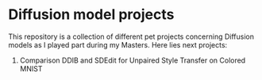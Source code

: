 # Diffusion model projects

This repository is a collection of different pet projects concerning Diffusion models as I played part during my Masters. Here lies next projects:
1. Comparison DDIB and SDEdit for Unpaired Style Transfer on Colored MNIST
